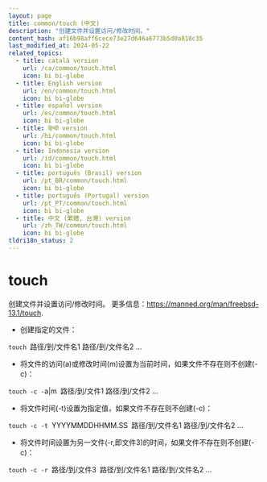 ```yaml
---
layout: page
title: common/touch (中文)
description: "创建文件并设置访问/修改时间。"
content_hash: af16b98aff6cece73e27d646a6773b5d0a818c35
last_modified_at: 2024-05-22
related_topics:
  - title: català version
    url: /ca/common/touch.html
    icon: bi bi-globe
  - title: English version
    url: /en/common/touch.html
    icon: bi bi-globe
  - title: español version
    url: /es/common/touch.html
    icon: bi bi-globe
  - title: हिन्दी version
    url: /hi/common/touch.html
    icon: bi bi-globe
  - title: Indonesia version
    url: /id/common/touch.html
    icon: bi bi-globe
  - title: português (Brasil) version
    url: /pt_BR/common/touch.html
    icon: bi bi-globe
  - title: português (Portugal) version
    url: /pt_PT/common/touch.html
    icon: bi bi-globe
  - title: 中文 (繁體, 台灣) version
    url: /zh_TW/common/touch.html
    icon: bi bi-globe
tldri18n_status: 2
---
```

# touch

创建文件并设置访问/修改时间。
更多信息：<https://manned.org/man/freebsd-13.1/touch>.

- 创建指定的文件：

`touch `<span class="tldr-var badge badge-pill bg-dark-lm bg-white-dm text-white-lm text-dark-dm font-weight-bold">路径/到/文件名1 路径/到/文件名2 ...</span>

- 将文件的访问(a)或修改时间(m)设置为当前时间，如果文件不存在则不创建(-c)：

`touch -c -`<span class="tldr-var badge badge-pill bg-dark-lm bg-white-dm text-white-lm text-dark-dm font-weight-bold">a|m</span>` `<span class="tldr-var badge badge-pill bg-dark-lm bg-white-dm text-white-lm text-dark-dm font-weight-bold">路径/到/文件1 路径/到/文件2 ...</span>

- 将文件时间(-t)设置为指定值，如果文件不存在则不创建(-c)：

`touch -c -t `<span class="tldr-var badge badge-pill bg-dark-lm bg-white-dm text-white-lm text-dark-dm font-weight-bold">YYYYMMDDHHMM.SS</span>` `<span class="tldr-var badge badge-pill bg-dark-lm bg-white-dm text-white-lm text-dark-dm font-weight-bold">路径/到/文件名1 路径/到/文件名2 ...</span>

- 将文件时间设置为另一文件(-r,即文件3)的时间，如果文件不存在则不创建(-c)：

`touch -c -r `<span class="tldr-var badge badge-pill bg-dark-lm bg-white-dm text-white-lm text-dark-dm font-weight-bold">路径/到/文件3</span>` `<span class="tldr-var badge badge-pill bg-dark-lm bg-white-dm text-white-lm text-dark-dm font-weight-bold">路径/到/文件名1 路径/到/文件名2 ...</span>
